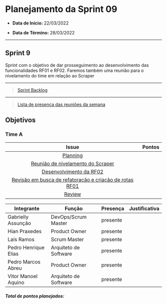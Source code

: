 # Planejamento da Sprint 09

- **Data de Início:** 22/03/2022

- **Data de Término:** 28/03/2022

---

## Sprint 9
Sprint com o objetivo de dar prosseguimento ao desenvolvimento das funcionalidades RF01 e RF02. Faremos também uma reunião para o nivelamento do time em relação ao Scraper


---

> [Sprint Backlog](https://github.com/fga-eps-mds/2021.2-Sigaa-Plus/milestone/10)
---

> [Lista de presença das reuniões da semana]()
## Objetivos
### Time A
|                                      Issue                                       | Pontos |
| :------------------------------------------------------------------------------: | :----: |
| [Planning](https://github.com/fga-eps-mds/2021.2-Sigaa-Plus/issues/192) |      |
|               [Reunião de nivelamento do Scraper](https://github.com/fga-eps-mds/2021.2-Sigaa-Plus/issues/200)      |  |
|               [Desenvolvimento da RF02](https://github.com/fga-eps-mds/2021.2-Sigaa-Plus/issues/193)      |  |  
|               [Revisão em busca de refatoração e criação de rotas RF01](https://github.com/fga-eps-mds/2021.2-Sigaa-Plus/issues/198)      |  | 
|               [Review](https://github.com/fga-eps-mds/2021.2-Sigaa-Plus/issues/194)      |  | 


| Integrante|Função|Presença|Justificativa|
|--------------|-------------|-------|----------------------| 
| Gabrielly Assunção |DevOps/Scrum Master |presente | |  
| Hian Praxedes |Product Owner |presente | |  
| Laís Ramos |Scrum Master | presente| |
| Pedro Henrique Elias |Arquiteto de Software |presente | |  
| Pedro Marcos Abreu |Product Owner |presente | |
| Vitor Manoel Aquino|Arquiteto de Software |presente | |

<h4><i>Total de pontos planejados: </i></h4>